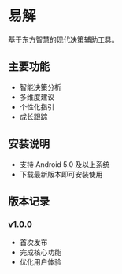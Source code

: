 # 易解

基于东方智慧的现代决策辅助工具。

## 主要功能
- 智能决策分析
- 多维度建议
- 个性化指引
- 成长跟踪

## 安装说明
- 支持 Android 5.0 及以上系统
- 下载最新版本即可安装使用

## 版本记录
### v1.0.0
- 首次发布
- 完成核心功能
- 优化用户体验
